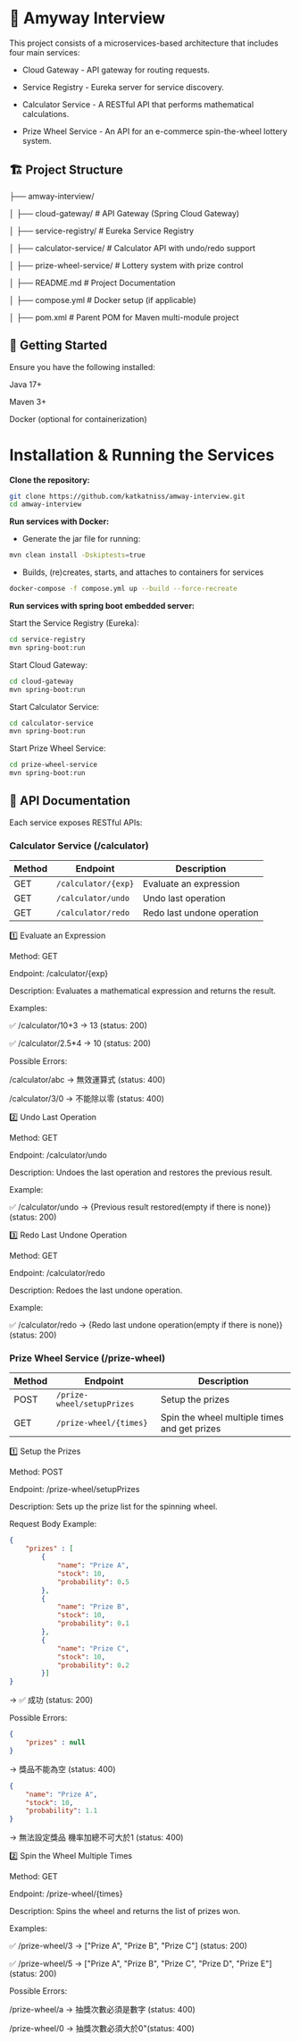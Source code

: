 # 🎯 Amyway Interview

This project consists of a microservices-based architecture that includes four main services:

- Cloud Gateway - API gateway for routing requests.

- Service Registry - Eureka server for service discovery.

- Calculator Service - A RESTful API that performs mathematical calculations.

- Prize Wheel Service - An API for an e-commerce spin-the-wheel lottery system.

## 🏗️ Project Structure

├── amway-interview/

│   ├── cloud-gateway/       # API Gateway (Spring Cloud Gateway)

│   ├── service-registry/    # Eureka Service Registry

│   ├── calculator-service/  # Calculator API with undo/redo support

│   ├── prize-wheel-service/ # Lottery system with prize control

│   ├── README.md            # Project Documentation

│   ├── compose.yml   # Docker setup (if applicable)

│   ├── pom.xml              # Parent POM for Maven multi-module project


## 🚀 Getting Started

Ensure you have the following installed:

Java 17+

Maven 3+

Docker (optional for containerization)

# Installation & Running the Services

**Clone the repository:**

```sh
git clone https://github.com/katkatniss/amway-interview.git
cd amway-interview
```

**Run services with Docker:**

- Generate the jar file for running:
```sh
mvn clean install -Dskiptests=true
```
- Builds, (re)creates, starts, and attaches to containers for services
```sh
docker-compose -f compose.yml up --build --force-recreate
```

**Run services with spring boot embedded server:**

Start the Service Registry (Eureka):
```sh
cd service-registry
mvn spring-boot:run
```
Start Cloud Gateway:
```sh
cd cloud-gateway
mvn spring-boot:run
```
Start Calculator Service:
```sh
cd calculator-service
mvn spring-boot:run
```
Start Prize Wheel Service:
```sh
cd prize-wheel-service
mvn spring-boot:run
```

## 📡 API Documentation

Each service exposes RESTful APIs:

### **Calculator Service (/calculator)**

| Method | Endpoint          | Description              |
|--------|------------------|--------------------------|
| GET    | `/calculator/{exp}` | Evaluate an expression  |
| GET    | `/calculator/undo`  | Undo last operation     |
| GET    | `/calculator/redo`  | Redo last undone operation |

1️⃣ Evaluate an Expression

Method: GET

Endpoint: /calculator/{exp}

Description: Evaluates a mathematical expression and returns the result.

Examples:

✅ /calculator/10+3 → 13 (status: 200)

✅ /calculator/2.5*4 → 10 (status: 200)

Possible Errors:

/calculator/abc -> 無效運算式 (status: 400)

/calculator/3/0 -> 不能除以零 (status: 400)

2️⃣ Undo Last Operation

Method: GET

Endpoint: /calculator/undo

Description: Undoes the last operation and restores the previous result.

Example:

✅ /calculator/undo → {Previous result restored(empty if there is none)} (status: 200)

3️⃣ Redo Last Undone Operation

Method: GET

Endpoint: /calculator/redo

Description: Redoes the last undone operation.

Example:

✅ /calculator/redo → {Redo last undone operation(empty if there is none)} (status: 200)

### **Prize Wheel Service (/prize-wheel)**

| Method | Endpoint         | Description                 |
|--------|------------------|-----------------------------|
| POST   | `/prize-wheel/setupPrizes` | Setup the prizes  |
| GET    | `/prize-wheel/{times}`  | Spin the wheel multiple times and get prizes |

1️⃣ Setup the Prizes

Method: POST

Endpoint: /prize-wheel/setupPrizes

Description: Sets up the prize list for the spinning wheel.

Request Body Example:
```json
{
    "prizes" : [
        {
            "name": "Prize A",
            "stock": 10,
            "probability": 0.5
        },
        {
            "name": "Prize B",
            "stock": 10,
            "probability": 0.1
        },
        {
            "name": "Prize C",
            "stock": 10,
            "probability": 0.2
        }]
}
```
→ ✅ 成功 (status: 200)

Possible Errors:

```json
{
    "prizes" : null
}
```
→ 獎品不能為空 (status: 400)

```json
{
    "name": "Prize A",
    "stock": 10,
    "probability": 1.1
}
```
→ 無法設定獎品 機率加總不可大於1 (status: 400)

2️⃣ Spin the Wheel Multiple Times

Method: GET

Endpoint: /prize-wheel/{times}

Description: Spins the wheel and returns the list of prizes won.

Examples:

✅ /prize-wheel/3 → ["Prize A", "Prize B", "Prize C"] (status: 200)

✅ /prize-wheel/5 → ["Prize A", "Prize B", "Prize C", "Prize D", "Prize E"] (status: 200)

Possible Errors:

/prize-wheel/a → 抽獎次數必須是數字 (status: 400)

/prize-wheel/0 → 抽獎次數必須大於0"(status: 400)





